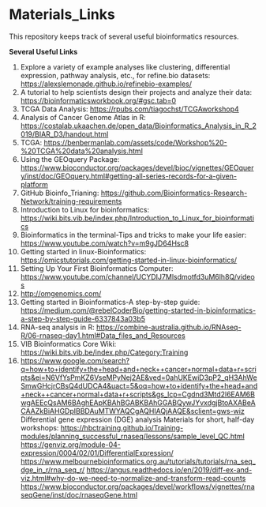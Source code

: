 # Materials_Links
This repository keeps track of several useful bioinformatics resources.

**Several Useful Links**

1. Explore a variety of example analyses like clustering, differential expression, pathway analysis, etc., for refine.bio datasets: https://alexslemonade.github.io/refinebio-examples/
2. A tutorial to help scientists design their projects and analyze their data: https://bioinformaticsworkbook.org/#gsc.tab=0
3. TCGA Data Analysis: https://rpubs.com/tiagochst/TCGAworkshop4
4. Analysis of Cancer Genome Atlas in R: https://costalab.ukaachen.de/open_data/Bioinformatics_Analysis_in_R_2019/BIAR_D3/handout.html
5. TCGA: https://benbermanlab.com/assets/code/Workshop%20-%20TCGA%20data%20analysis.html
6. Using the GEOquery Package: https://www.bioconductor.org/packages/devel/bioc/vignettes/GEOquery/inst/doc/GEOquery.html#getting-all-series-records-for-a-given-platform
7. GitHub Bioinfo_Trianing: https://github.com/Bioinformatics-Research-Network/training-requirements
8. Introduction to Linux for bioinformatics: https://wiki.bits.vib.be/index.php/Introduction_to_Linux_for_bioinformatics
9. Bioinformatics in the terminal-Tips and tricks to make your life easier: https://www.youtube.com/watch?v=m9gJD64Hsc8
10. Getting started in linux-Bioinformatics: https://omicstutorials.com/getting-started-in-linux-bioinformatics/
11. Setting Up Your First Bioinformatics Computer: https://www.youtube.com/channel/UCYDIJ7Mlsdmotfd3uM6lh8Q/videos
12. http://omgenomics.com/
13. Getting started in Bioinformatics-A step-by-step guide: https://medium.com/@rebelCoderBio/getting-started-in-bioinformatics-a-step-by-step-guide-6337843a03b5
14. RNA-seq analysis in R: https://combine-australia.github.io/RNAseq-R/06-rnaseq-day1.html#Data_files_and_Resources
15. VIB Bioinformatics Core Wiki: https://wiki.bits.vib.be/index.php/Category:Training
16. https://www.google.com/search?q=how+to+identify+the+head+and+neck++cancer+normal+data+r+scripts&ei=N6VfYsPmKZ6VseMPyNej2AE&ved=0ahUKEwiD3pP2_qH3AhWeSmwGHcjrCBsQ4dUDCA4&uact=5&oq=how+to+identify+the+head+and+neck++cancer+normal+data+r+scripts&gs_lcp=Cgdnd3Mtd2l6EAM6BwgAEEcQsAM6BAghEApKBAhBGABKBAhGGABQywJYvxdgjBtoAXABeACAAZkBiAHGDpIBBDAuMTWYAQCgAQHIAQjAAQE&sclient=gws-wiz
Differential gene expression (DGE) analysis Materials for short, half-day workshops: https://hbctraining.github.io/Training-modules/planning_successful_rnaseq/lessons/sample_level_QC.html
https://genviz.org/module-04-expression/0004/02/01/DifferentialExpression/
https://www.melbournebioinformatics.org.au/tutorials/tutorials/rna_seq_dge_in_r/rna_seq_r/
https://angus.readthedocs.io/en/2019/diff-ex-and-viz.html#why-do-we-need-to-normalize-and-transform-read-counts
https://www.bioconductor.org/packages/devel/workflows/vignettes/rnaseqGene/inst/doc/rnaseqGene.html
